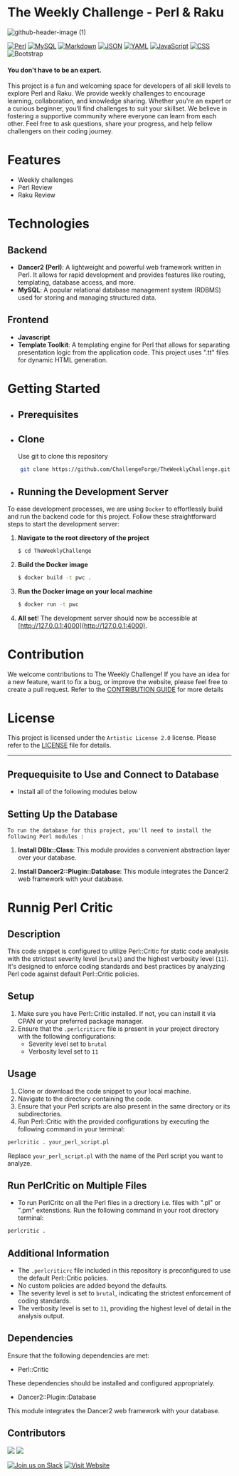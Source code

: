 # The Weekly Challenge - Perl & Raku

![github-header-image (1)](https://github.com/baimamboukar/theweeklychallenge/assets/49169158/38b15a3c-8754-4f5f-bcb5-7142cb8e08b6)

[![Perl](https://img.shields.io/badge/perl-logo?style=for-the-badge)](https://www.perl.org/) [![MySQL](https://img.shields.io/badge/mysql-logo?style=for-the-badge&color=blue)](https://dev.mysql.com/doc/) [![Markdown](https://img.shields.io/badge/Markdown-E34F26?style=for-the-badge&logo=Markdown&logoColor=white)](https://daringfireball.net/projects/markdown/) [![JSON](https://img.shields.io/badge/JSON-EDD07A?style=for-the-badge&logo=JSON&logoColor=white)](https://json.org/) [![YAML](https://img.shields.io/badge/YAML-A9B7C6?style=for-the-badge&logo=YAML&logoColor=white)](https://yaml.org/) [![JavaScript](https://img.shields.io/badge/JavaScript-F7DF1E?style=for-the-badge&logo=JavaScript&logoColor=white)](https://developer.mozilla.org/docs/Web/JavaScript) [![CSS](https://img.shields.io/badge/CSS-2EC4B6?style=for-the-badge&logo=CSS3&logoColor=white)](https://developer.mozilla.org/docs/Web/CSS) ![Bootstrap](https://img.shields.io/badge/Bootstrap-563D7C?style=for-the-badge&logo=bootstrap&logoColor=white)

#### You don't have to be an expert.

This project is a fun and welcoming space for developers of all skill levels to explore Perl and Raku. We provide weekly challenges to encourage learning, collaboration, and knowledge sharing. Whether you're an expert or a curious beginner, you'll find challenges to suit your skillset. We believe in fostering a supportive community where everyone can learn from each other. Feel free to ask questions, share your progress, and help fellow challengers on their coding journey.

# Features

- Weekly challenges
- Perl Review
- Raku Review

# Technologies

## Backend

- **Dancer2 (Perl)**: A lightweight and powerful web framework written in Perl. It allows for rapid development and provides features like routing, templating, database access, and more.
- **MySQL**: A popular relational database management system (RDBMS) used for storing and managing structured data.

## Frontend

- **Javascript**
- **Template Toolkit**: A templating engine for Perl that allows for separating presentation logic from the application code. This project uses ".tt" files for dynamic HTML generation.

# Getting Started

- ## Prerequisites

- ## Clone
  Use git to clone this repository

```Bash
    git clone https://github.com/ChallengeForge/TheWeeklyChallenge.git
```

- ## Running the Development Server

To ease development processes, we are using `Docker` to effortlessly build and run the backend code for this project. Follow these straightforward steps to start the development server:

1. **Navigate to the root directory of the project**
    ```bash
    $ cd TheWeeklyChallenge
    ```

2. **Build the Docker image**
    ```bash
    $ docker build -t pwc .
    ```

3. **Run the Docker image on your local machine**
    ```bash
    $ docker run -t pwc
    ```

4. **All set**! The development server should now be accessible at [http://127.0.0.1:4000](http://127.0.0.1:4000).


# Contribution

We welcome contributions to The Weekly Challenge! If you have an idea for a new feature, want to fix a bug, or improve the website, please feel free to create a pull request. Refer to the [CONTRIBUTION GUIDE](CONTRIBUTING.md) for more details

# License

This project is licensed under the `Artistic License 2.0` license. Please refer to the [LICENSE](LICENSE) file for details.

---

## Prequequisite to Use and Connect to Database

- Install all of the following modules below

## Setting Up the Database

`To run the database for this project, you'll need to install the following Perl modules :`

1. **Install DBIx::Class**: This module provides a convenient abstraction layer over your database.

3. **Install Dancer2::Plugin::Database**: This module integrates the Dancer2 web framework with your database.

# Runnig Perl Critic

## Description
This code snippet is configured to utilize Perl::Critic for static code analysis with the strictest severity level (`brutal`) and the highest verbosity level (`11`). It's designed to enforce coding standards and best practices by analyzing Perl code against default Perl::Critic policies.

## Setup
1. Make sure you have Perl::Critic installed. If not, you can install it via CPAN or your preferred package manager.
2. Ensure that the `.perlcriticrc` file is present in your project directory with the following configurations:
   - Severity level set to `brutal`
   - Verbosity level set to `11`

## Usage
1. Clone or download the code snippet to your local machine.
2. Navigate to the directory containing the code.
3. Ensure that your Perl scripts are also present in the same directory or its subdirectories.
4. Run Perl::Critic with the provided configurations by executing the following command in your terminal:

```bash
perlcritic . your_perl_script.pl
```

Replace `your_perl_script.pl` with the name of the Perl script you want to analyze.

## Run PerlCritic on Multiple Files
- To run PerlCritc on all the Perl files in a drectiory i.e. files with ".pl" or ".pm" extenstions. Run the following command in your root directory terminal:
```bash
perlcritic .
```

## Additional Information
- The `.perlcriticrc` file included in this repository is preconfigured to use the default Perl::Critic policies.
- No custom policies are added beyond the defaults.
- The severity level is set to `brutal`, indicating the strictest enforcement of coding standards.
- The verbosity level is set to `11`, providing the highest level of detail in the analysis output.

## Dependencies
Ensure that the following dependencies are met:
- Perl::Critic

These dependencies should be installed and configured appropriately.

- Dancer2::Plugin::Database

This module integrates the Dancer2 web framework with your database.

## Contributors

[![](https://contrib.rocks/image?repo=ChallengeForge/TheWeeklyChallenge)](https://github.com/ChallengeForge/TheWeeklyChallenge/graphs/contributors)
[![](https://contrib.rock-s/image?repo=ChallengeForge/TheWeeklyChallenge)](https://github.com/ChallengeForge/TheWeeklyChallenge/graphs/contributors)

[![Join us on Slack](https://img.shields.io/badge/Join_us-Slack-informational?style=for-the-badge&logo=slack&logoColor=white)](https://join.slack.com/t/theweeklychal-udf4770/shared_invite/zt-2em4g2m29-WGd9LQc1YnNLyn_qHi6xLA)
[![Visit Website](https://img.shields.io/badge/Visit_Website-brightgreen?style=for-the-badge)](https://theweeklychallenge.org)
